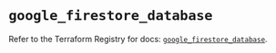 # `google_firestore_database`

Refer to the Terraform Registry for docs: [`google_firestore_database`](https://registry.terraform.io/providers/hashicorp/google/6.27.0/docs/resources/firestore_database).
